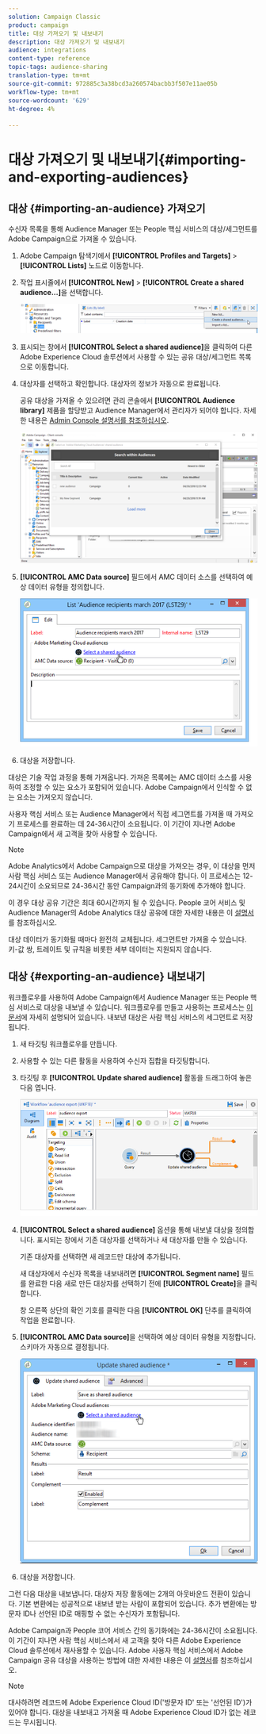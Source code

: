 ```yaml
---
solution: Campaign Classic
product: campaign
title: 대상 가져오기 및 내보내기
description: 대상 가져오기 및 내보내기
audience: integrations
content-type: reference
topic-tags: audience-sharing
translation-type: tm+mt
source-git-commit: 972885c3a38bcd3a260574bacbb3f507e11ae05b
workflow-type: tm+mt
source-wordcount: '629'
ht-degree: 4%

---
```



# 대상 가져오기 및 내보내기{#importing-and-exporting-audiences}

## 대상 {#importing-an-audience} 가져오기

수신자 목록을 통해 Audience Manager 또는 People 핵심 서비스의 대상/세그먼트를 Adobe Campaign으로 가져올 수 있습니다.

1. Adobe Campaign 탐색기에서 **[!UICONTROL Profiles and Targets]** > **[!UICONTROL Lists]** 노드로 이동합니다.
1. 작업 표시줄에서 **[!UICONTROL New]** > **[!UICONTROL Create a shared audience...]**&#x200B;을 선택합니다.

   ![](assets/aam_import_audience.png)

1. 표시되는 창에서 **[!UICONTROL Select a shared audience]**&#x200B;을 클릭하여 다른 Adobe Experience Cloud 솔루션에서 사용할 수 있는 공유 대상/세그먼트 목록으로 이동합니다.
1. 대상자를 선택하고 확인합니다. 대상자의 정보가 자동으로 완료됩니다.

   공유 대상을 가져올 수 있으려면 관리 콘솔에서 **[!UICONTROL Audience library]** 제품을 할당받고 Audience Manager에서 관리자가 되어야 합니다. 자세한 내용은 [Admin Console 설명서를 참조하십시오](https://helpx.adobe.com/kr/enterprise/managing/user-guide.html).

   ![](assets/aam_import_audience_3.png)

1. **[!UICONTROL AMC Data source]** 필드에서 AMC 데이터 소스를 선택하여 예상 데이터 유형을 정의합니다.

   ![](assets/aam_import_audience_2.png)

1. 대상을 저장합니다.

대상은 기술 작업 과정을 통해 가져옵니다. 가져온 목록에는 AMC 데이터 소스를 사용하여 조정할 수 있는 요소가 포함되어 있습니다. Adobe Campaign에서 인식할 수 없는 요소는 가져오지 않습니다.

사용자 핵심 서비스 또는 Audience Manager에서 직접 세그먼트를 가져올 때 가져오기 프로세스를 완료하는 데 24-36시간이 소요됩니다. 이 기간이 지나면 Adobe Campaign에서 새 고객을 찾아 사용할 수 있습니다.

>[!NOTE]
>
>Adobe Analytics에서 Adobe Campaign으로 대상을 가져오는 경우, 이 대상을 먼저 사람 핵심 서비스 또는 Audience Manager에서 공유해야 합니다. 이 프로세스는 12-24시간이 소요되므로 24-36시간 동안 Campaign과의 동기화에 추가해야 합니다.
>
>이 경우 대상 공유 기간은 최대 60시간까지 될 수 있습니다. People 코어 서비스 및 Audience Manager의 Adobe Analytics 대상 공유에 대한 자세한 내용은 이 [설명서](https://docs.adobe.com/content/help/en/analytics/components/segmentation/segmentation-workflow/seg-publish.html)를 참조하십시오.

대상 데이터가 동기화될 때마다 완전히 교체됩니다. 세그먼트만 가져올 수 있습니다. 키-값 쌍, 트레이트 및 규칙을 비롯한 세부 데이터는 지원되지 않습니다.

## 대상 {#exporting-an-audience} 내보내기

워크플로우를 사용하여 Adobe Campaign에서 Audience Manager 또는 People 핵심 서비스로 대상을 내보낼 수 있습니다. 워크플로우를 만들고 사용하는 프로세스는 [이 문서](../../workflow/using/building-a-workflow.md)에 자세히 설명되어 있습니다. 내보낸 대상은 사람 핵심 서비스의 세그먼트로 저장됩니다.

1. 새 타깃팅 워크플로우를 만듭니다.
1. 사용할 수 있는 다른 활동을 사용하여 수신자 집합을 타깃팅합니다.
1. 타깃팅 후 **[!UICONTROL Update shared audience]** 활동을 드래그하여 놓은 다음 엽니다.

   ![](assets/aam_export_example.png)

1. **[!UICONTROL Select a shared audience]** 옵션을 통해 내보낼 대상을 정의합니다. 표시되는 창에서 기존 대상자를 선택하거나 새 대상자를 만들 수 있습니다.

   기존 대상자를 선택하면 새 레코드만 대상에 추가됩니다.

   새 대상자에서 수신자 목록을 내보내려면 **[!UICONTROL Segment name]** 필드를 완료한 다음 새로 만든 대상자를 선택하기 전에 **[!UICONTROL Create]**&#x200B;을 클릭합니다.

   창 오른쪽 상단의 확인 기호를 클릭한 다음 **[!UICONTROL OK]** 단추를 클릭하여 작업을 완료합니다.

1. **[!UICONTROL AMC Data source]**&#x200B;을 선택하여 예상 데이터 유형을 지정합니다. 스키마가 자동으로 결정됩니다.

   ![](assets/aam_export_audience_activity.png)

1. 대상을 저장합니다.

그런 다음 대상을 내보냅니다. 대상자 저장 활동에는 2개의 아웃바운드 전환이 있습니다. 기본 변환에는 성공적으로 내보낸 받는 사람이 포함되어 있습니다. 추가 변환에는 방문자 ID나 선언된 ID로 매핑할 수 없는 수신자가 포함됩니다.

Adobe Campaign과 People 코어 서비스 간의 동기화에는 24-36시간이 소요됩니다. 이 기간이 지나면 사람 핵심 서비스에서 새 고객을 찾아 다른 Adobe Experience Cloud 솔루션에서 재사용할 수 있습니다. Adobe 사용자 핵심 서비스에서 Adobe Campaign 공유 대상을 사용하는 방법에 대한 자세한 내용은 이 [설명서](https://docs.adobe.com/content/help/en/core-services/interface/audiences/t-audience-create.html)를 참조하십시오.

>[!NOTE]
>
>대사하려면 레코드에 Adobe Experience Cloud ID(&#39;방문자 ID&#39; 또는 &#39;선언된 ID&#39;)가 있어야 합니다. 대상을 내보내고 가져올 때 Adobe Experience Cloud ID가 없는 레코드는 무시됩니다.

